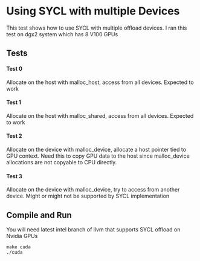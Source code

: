 # Using SYCL with multiple Devices
This test shows how to use SYCL with multiple offload devices.
I ran this test on dgx2 system which has 8 V100 GPUs

## Tests
#### Test 0
Allocate on the host with malloc_host, access from all devices. Expected to work
#### Test 1
Allocate on the host with malloc_shared, access from all devices. Expected to work
#### Test 2
Allocate on the device with malloc_device, allocate a host pointer tied to GPU context. 
Need this to copy GPU data to the host since malloc_device allocations are not
copyable to CPU directly. 
#### Test 3
Allocate on the device with malloc_device, try to access from another device. Might or might not
be supported by SYCL implementation

## Compile and Run
You will need latest intel branch of llvm that supports SYCL offload on Nvidia GPUs

````
make cuda
./cuda
````


